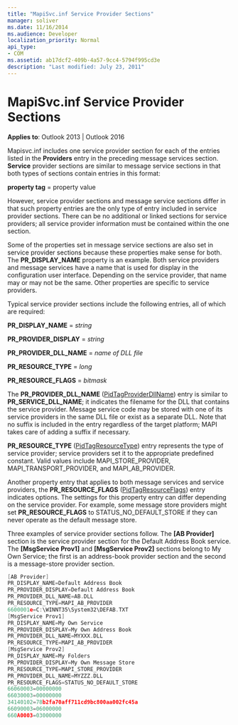```yaml
---
title: "MapiSvc.inf Service Provider Sections"
manager: soliver
ms.date: 11/16/2014
ms.audience: Developer
localization_priority: Normal
api_type:
- COM
ms.assetid: ab17dcf2-409b-4a57-9cc4-5794f995cd3e
description: "Last modified: July 23, 2011"
---
```


# MapiSvc.inf Service Provider Sections

**Applies to**: Outlook 2013 | Outlook 2016 
  
Mapisvc.inf includes one service provider section for each of the entries listed in the **Providers** entry in the preceding message services section. **Service** provider sections are similar to message service sections in that both types of sections contain entries in this format: 
  
**property tag** = property value 
  
However, service provider sections and message service sections differ in that such property entries are the only type of entry included in service provider sections. There can be no additional or linked sections for service providers; all service provider information must be contained within the one section. 
  
Some of the properties set in message service sections are also set in service provider sections because these properties make sense for both. The **PR_DISPLAY_NAME** property is an example. Both service providers and message services have a name that is used for display in the configuration user interface. Depending on the service provider, that name may or may not be the same. Other properties are specific to service providers. 
  
Typical service provider sections include the following entries, all of which are required:
  
**PR_DISPLAY_NAME** =  _string_
  
**PR_PROVIDER_DISPLAY** =  _string_
  
**PR_PROVIDER_DLL_NAME** =  _name of DLL file_
  
**PR_RESOURCE_TYPE** =  _long_
  
**PR_RESOURCE_FLAGS** =  _bitmask_
  
The **PR_PROVIDER_DLL_NAME** ([PidTagProviderDllName](pidtagproviderdllname-canonical-property.md)) entry is similar to **PR_SERVICE_DLL_NAME**; it indicates the filename for the DLL that contains the service provider. Message service code may be stored with one of its service providers in the same DLL file or exist as a separate DLL. Note that no suffix is included in the entry regardless of the target platform; MAPI takes care of adding a suffix if necessary. 
  
**PR_RESOURCE_TYPE** ([PidTagResourceType](pidtagresourcetype-canonical-property.md)) entry represents the type of service provider; service providers set it to the appropriate predefined constant. Valid values include MAPI_STORE_PROVIDER, MAPI_TRANSPORT_PROVIDER, and MAPI_AB_PROVIDER.
  
Another property entry that applies to both message services and service providers, the **PR_RESOURCE_FLAGS** ([PidTagResourceFlags](pidtagresourceflags-canonical-property.md)) entry indicates options. The settings for this property entry can differ depending on the service provider. For example, some message store providers might set **PR_RESOURCE_FLAGS** to STATUS_NO_DEFAULT_STORE if they can never operate as the default message store. 
  
Three examples of service provider sections follow. The **[AB Provider]** section is the service provider section for the Default Address Book service. The **[MsgService Prov1]** and **[MsgService Prov2]** sections belong to My Own Service; the first is an address-book provider section and the second is a message-store provider section. 
  
```cpp
[AB Provider]
PR_DISPLAY_NAME=Default Address Book
PR_PROVIDER_DISPLAY=Default Address Book
PR_PROVIDER_DLL_NAME=AB.DLL
PR_RESOURCE_TYPE=MAPI_AB_PROVIDER
6600001e=C:\WINNT35\System32\DEFAB.TXT
[MsgService Prov1]
PR_DISPLAY_NAME=My Own Service
PR_PROVIDER_DISPLAY=My Own Address Book
PR_PROVIDER_DLL_NAME=MYXXX.DLL
PR_RESOURCE_TYPE=MAPI_AB_PROVIDER
[MsgService Prov2]
PR_DISPLAY_NAME=My Folders
PR_PROVIDER_DISPLAY=My Own Message Store
PR_RESOURCE_TYPE=MAPI_STORE_PROVIDER
PR_PROVIDER_DLL_NAME=MYZZZ.DLL
PR_RESOURCE_FLAGS=STATUS_NO_DEFAULT_STORE
66060003=00000000
66030003=00000000
34140102=78b2fa70aff711cd9bc800aa002fc45a
66090003=06000000
660A0003=03000000

```


